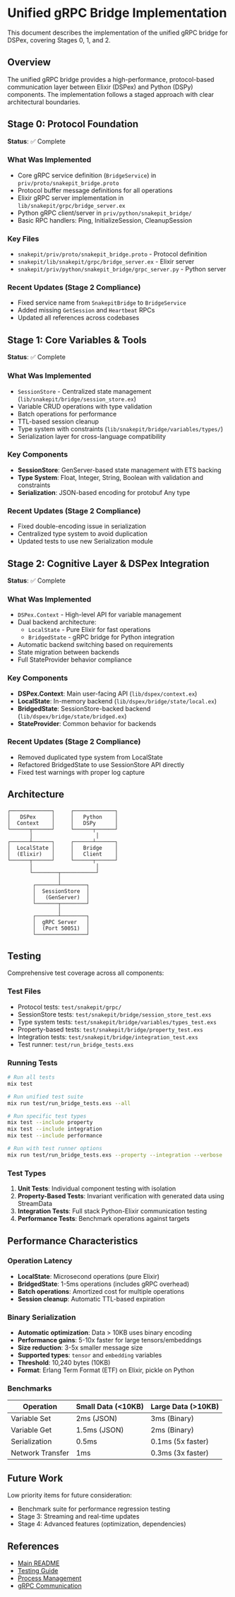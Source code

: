 # Unified gRPC Bridge Implementation

This document describes the implementation of the unified gRPC bridge for DSPex, covering Stages 0, 1, and 2.

## Overview

The unified gRPC bridge provides a high-performance, protocol-based communication layer between Elixir (DSPex) and Python (DSPy) components. The implementation follows a staged approach with clear architectural boundaries.

## Stage 0: Protocol Foundation

**Status**: ✅ Complete

### What Was Implemented
- Core gRPC service definition (`BridgeService`) in `priv/proto/snakepit_bridge.proto`
- Protocol buffer message definitions for all operations
- Elixir gRPC server implementation in `lib/snakepit/grpc/bridge_server.ex`
- Python gRPC client/server in `priv/python/snakepit_bridge/`
- Basic RPC handlers: Ping, InitializeSession, CleanupSession

### Key Files
- `snakepit/priv/proto/snakepit_bridge.proto` - Protocol definition
- `snakepit/lib/snakepit/grpc/bridge_server.ex` - Elixir server
- `snakepit/priv/python/snakepit_bridge/grpc_server.py` - Python server

### Recent Updates (Stage 2 Compliance)
- Fixed service name from `SnakepitBridge` to `BridgeService`
- Added missing `GetSession` and `Heartbeat` RPCs
- Updated all references across codebases

## Stage 1: Core Variables & Tools

**Status**: ✅ Complete

### What Was Implemented
- `SessionStore` - Centralized state management (`lib/snakepit/bridge/session_store.ex`)
- Variable CRUD operations with type validation
- Batch operations for performance
- TTL-based session cleanup
- Type system with constraints (`lib/snakepit/bridge/variables/types/`)
- Serialization layer for cross-language compatibility

### Key Components
- **SessionStore**: GenServer-based state management with ETS backing
- **Type System**: Float, Integer, String, Boolean with validation and constraints
- **Serialization**: JSON-based encoding for protobuf Any type

### Recent Updates (Stage 2 Compliance)
- Fixed double-encoding issue in serialization
- Centralized type system to avoid duplication
- Updated tests to use new Serialization module

## Stage 2: Cognitive Layer & DSPex Integration

**Status**: ✅ Complete

### What Was Implemented
- `DSPex.Context` - High-level API for variable management
- Dual backend architecture:
  - `LocalState` - Pure Elixir for fast operations
  - `BridgedState` - gRPC bridge for Python integration
- Automatic backend switching based on requirements
- State migration between backends
- Full StateProvider behavior compliance

### Key Components
- **DSPex.Context**: Main user-facing API (`lib/dspex/context.ex`)
- **LocalState**: In-memory backend (`lib/dspex/bridge/state/local.ex`)
- **BridgedState**: SessionStore-backed backend (`lib/dspex/bridge/state/bridged.ex`)
- **StateProvider**: Common behavior for backends

### Recent Updates (Stage 2 Compliance)
- Removed duplicated type system from LocalState
- Refactored BridgedState to use SessionStore API directly
- Fixed test warnings with proper log capture

## Architecture

```
┌─────────────┐     ┌─────────────┐
│   DSPex     │     │   Python    │
│  Context    │     │   DSPy      │
└──────┬──────┘     └──────┬──────┘
       │                    │
┌──────┴──────┐     ┌──────┴──────┐
│  LocalState │     │   Bridge    │
│  (Elixir)   │     │   Client    │
└──────┬──────┘     └──────┬──────┘
       │                    │
       └────────┬───────────┘
                │
        ┌───────┴────────┐
        │  SessionStore  │
        │   (GenServer)  │
        └───────┬────────┘
                │
        ┌───────┴────────┐
        │  gRPC Server   │
        │  (Port 50051)  │
        └────────────────┘
```

## Testing

Comprehensive test coverage across all components:

### Test Files
- Protocol tests: `test/snakepit/grpc/`
- SessionStore tests: `test/snakepit/bridge/session_store_test.exs`
- Type system tests: `test/snakepit/bridge/variables/types_test.exs`
- Property-based tests: `test/snakepit/bridge/property_test.exs`
- Integration tests: `test/snakepit/bridge/integration_test.exs`
- Test runner: `test/run_bridge_tests.exs`

### Running Tests
```bash
# Run all tests
mix test

# Run unified test suite
mix run test/run_bridge_tests.exs --all

# Run specific test types
mix test --include property
mix test --include integration
mix test --include performance

# Run with test runner options
mix run test/run_bridge_tests.exs --property --integration --verbose
```

### Test Types
1. **Unit Tests**: Individual component testing with isolation
2. **Property-Based Tests**: Invariant verification with generated data using StreamData
3. **Integration Tests**: Full stack Python-Elixir communication testing
4. **Performance Tests**: Benchmark operations against targets

## Performance Characteristics

### Operation Latency
- **LocalState**: Microsecond operations (pure Elixir)
- **BridgedState**: 1-5ms operations (includes gRPC overhead)
- **Batch operations**: Amortized cost for multiple operations
- **Session cleanup**: Automatic TTL-based expiration

### Binary Serialization
- **Automatic optimization**: Data > 10KB uses binary encoding
- **Performance gains**: 5-10x faster for large tensors/embeddings
- **Size reduction**: 3-5x smaller message size
- **Supported types**: `tensor` and `embedding` variables
- **Threshold**: 10,240 bytes (10KB)
- **Format**: Erlang Term Format (ETF) on Elixir, pickle on Python

### Benchmarks
| Operation | Small Data (<10KB) | Large Data (>10KB) |
|-----------|-------------------|-------------------|
| Variable Set | 2ms (JSON) | 3ms (Binary) |
| Variable Get | 1.5ms (JSON) | 2ms (Binary) |
| Serialization | 0.5ms | 0.1ms (5x faster) |
| Network Transfer | 1ms | 0.3ms (3x faster) |

## Future Work

Low priority items for future consideration:
- Benchmark suite for performance regression testing
- Stage 3: Streaming and real-time updates
- Stage 4: Advanced features (optimization, dependencies)

## References

- [Main README](README.md)
- [Testing Guide](README_TESTING.md)
- [Process Management](README_PROCESS_MANAGEMENT.md)
- [gRPC Communication](README_GRPC.md)